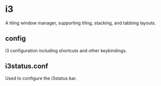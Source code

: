 # i3

A tiling window manager, supporting tiling, stacking, and tabbing layouts. 

## config
i3 configuration including shortcuts and other keybindings.

## i3status.conf
Used to configure the i3status bar.
